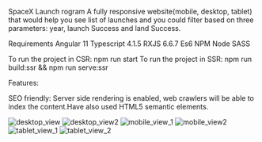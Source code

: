SpaceX Launch rogram
A fully responsive website(mobile, desktop, tablet) that would help you see list of launches and you could filter based on three parameters: year, launch Success and land Success. 


Requirements
Angular 11
Typescript 4.1.5
RXJS 6.6.7
Es6
NPM
Node
SASS

To run the project in CSR: npm run start
To run the project in SSR: npm run build:ssr && npm run serve:ssr

Features:

SEO friendly: Server side rendering is enabled, web crawlers will be able to index the content.Have also used HTML5 semantic elements.

![desktop_view](https://user-images.githubusercontent.com/43617505/121837827-3c425a00-ccf4-11eb-9bbf-34974ab1ce5e.JPG)
![desktop_view2](https://user-images.githubusercontent.com/43617505/121837889-57ad6500-ccf4-11eb-9e1b-4a7c99b28618.JPG)
![mobile_view_1](https://user-images.githubusercontent.com/43617505/121837897-5b40ec00-ccf4-11eb-8fd0-5e2547081e62.JPG)
![mobile_view2](https://user-images.githubusercontent.com/43617505/121837903-5da34600-ccf4-11eb-94d0-b9281b04ade3.JPG)
![tablet_view_1](https://user-images.githubusercontent.com/43617505/121837921-63992700-ccf4-11eb-9092-dbfdef88d449.JPG)
![tablet_view_2](https://user-images.githubusercontent.com/43617505/121837925-65fb8100-ccf4-11eb-9dda-91944c8b5e13.JPG)

